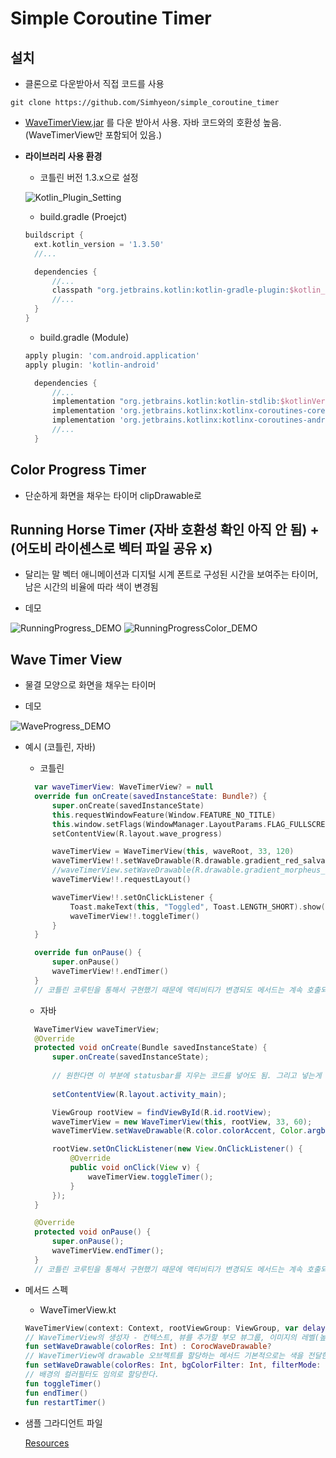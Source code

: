 # Simple Coroutine Timer

## 설치

- 클론으로 다운받아서 직접 코드를 사용

```git
git clone https://github.com/Simhyeon/simple_coroutine_timer
```

- [WaveTimerView.jar](https://github.com/Simhyeon/simple_coroutine_timer/blob/master/WaveTimerView.jar) 를 다운 받아서 사용. 자바 코드와의 호환성 높음. (WaveTimerView만 포함되어 있음.)

- **라이브러리 사용 환경**

  - 코틀린 버전 1.3.x으로 설정

  ![Kotlin_Plugin_Setting](kotlin_plugin_setting.png)

  - build.gradle (Proejct)

  ```gradle
  buildscript {
    ext.kotlin_version = '1.3.50'
    //...

    dependencies {
        //...
        classpath "org.jetbrains.kotlin:kotlin-gradle-plugin:$kotlin_version"
        //...
    }
  }

  ```

  - build.gradle (Module)

  ```gradle
  apply plugin: 'com.android.application'
  apply plugin: 'kotlin-android'

    dependencies {
        //...
        implementation "org.jetbrains.kotlin:kotlin-stdlib:$kotlinVersion"
        implementation 'org.jetbrains.kotlinx:kotlinx-coroutines-core:1.2.1'
        implementation 'org.jetbrains.kotlinx:kotlinx-coroutines-android:1.1.1'
        //...
    }

  ```

## Color Progress Timer

- 단순하게 화면을 채우는 타이머 clipDrawable로 

## Running Horse Timer (자바 호환성 확인 아직 안 됨) + (어도비 라이센스로 벡터 파일 공유 x) 

- 달리는 말 벡터 애니메이션과 디지털 시계 폰트로 구성된 시간을 보여주는 타이머, 남은 시간의 비율에 따라 색이 변경됨

- 데모

![RunningProgress_DEMO](RunningProgress.gif) ![RunningProgressColor_DEMO](RunningProgress_Color.gif) 

## Wave Timer View

- 물결 모양으로 화면을 채우는 타이머

- 데모

![WaveProgress_DEMO](WaveProgress.gif)

- 예시 (코틀린, 자바)

  - 코틀린

  ```kotlin
    var waveTimerView: WaveTimerView? = null
    override fun onCreate(savedInstanceState: Bundle?) {
        super.onCreate(savedInstanceState)
        this.requestWindowFeature(Window.FEATURE_NO_TITLE)
        this.window.setFlags(WindowManager.LayoutParams.FLAG_FULLSCREEN, WindowManager.LayoutParams.FLAG_FULLSCREEN)
        setContentView(R.layout.wave_progress)

        waveTimerView = WaveTimerView(this, waveRoot, 33, 120)
        waveTimerView!!.setWaveDrawable(R.drawable.gradient_red_salvation, Color.argb(100,255,255,255), PorterDuff.Mode.SCREEN)
        //waveTimerView.setWaveDrawable(R.drawable.gradient_morpheus_den, Color.argb(0,255,255,255), PorterDuff.Mode.SRC)
        waveTimerView!!.requestLayout()

        waveTimerView!!.setOnClickListener {
            Toast.makeText(this, "Toggled", Toast.LENGTH_SHORT).show()
            waveTimerView!!.toggleTimer()
        }
    }

    override fun onPause() {
        super.onPause()
        waveTimerView!!.endTimer()
    }
    // 코틀린 코루틴을 통해서 구현했기 때문에 액티비티가 변경되도 메서드는 계속 호출되고 있으므로 인위적으로 endTimer()를 호출해줘야 함.
  ```

  - 자바

  ```java
    WaveTimerView waveTimerView;
    @Override
    protected void onCreate(Bundle savedInstanceState) {
        super.onCreate(savedInstanceState);
        
        // 원한다면 이 부분에 statusbar를 지우는 코드를 넣어도 됨. 그리고 넣는게 더 이뻐보임.
        
        setContentView(R.layout.activity_main);

        ViewGroup rootView = findViewById(R.id.rootView);
        waveTimerView = new WaveTimerView(this, rootView, 33, 60);
        waveTimerView.setWaveDrawable(R.color.colorAccent, Color.argb(100, 255, 255, 255), PorterDuff.Mode.SCREEN);

        rootView.setOnClickListener(new View.OnClickListener() {
            @Override
            public void onClick(View v) {
                waveTimerView.toggleTimer();
            }
        });
    }

    @Override
    protected void onPause() {
        super.onPause();
        waveTimerView.endTimer();
    }
    // 코틀린 코루틴을 통해서 구현했기 때문에 액티비티가 변경되도 메서드는 계속 호출되고 있으므로 인위적으로 endTimer()를 호출해줘야 함.
  ```

- 메서드 스펙

  - WaveTimerView.kt

   ```kotlin
   WaveTimerView(context: Context, rootViewGroup: ViewGroup, var delayMilliSeconds: Int, var durationS: Int) : ImageView(context)
   // WaveTimerView의 생성자 - 컨텍스트, 뷰를 추가할 부모 뷰그룹, 이미지의 레벨(높이) 상승 간격, 타이머 총시간(초) 
   fun setWaveDrawable(colorRes: Int) : CorocWaveDrawable?
   // WaveTimerView에 drawable 오브젝트를 할당하는 메서드 기본적으로는 색을 전달한다. gradient Color도 가능
   fun setWaveDrawable(colorRes: Int, bgColorFilter: Int, filterMode: PorterDuff.Mode = PorterDuff.Mode.SRC) : CorocWaveDrawable?
   // 배경의 컬러필터도 임의로 할당한다.
   fun toggleTimer() 
   fun endTimer() 
   fun restartTimer() 
   ```

- 샘플 그라디언트 파일

  [Resources](https://github.com/Simhyeon/simple_coroutine_timer/tree/master/app/src/main/res/drawable)
